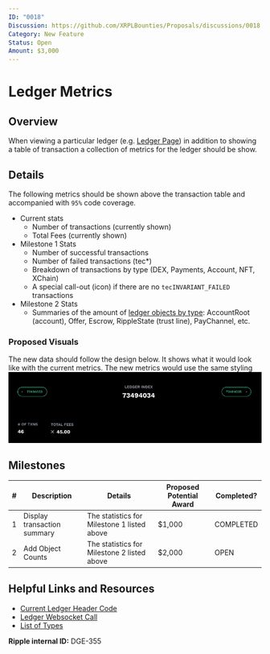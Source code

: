 ```yaml
---
ID: "0018"
Discussion: https://github.com/XRPLBounties/Proposals/discussions/0018
Category: New Feature
Status: Open
Amount: $3,000
---
```


# Ledger Metrics

## Overview
When viewing a particular ledger (e.g. [Ledger Page](https://livenet.xrpl.org/ledgers/69537171)) in addition to showing a table of transaction a collection of metrics for the ledger should be show.

## Details
The following metrics should be shown above the transaction table and accompanied with `95%` code coverage.

- Current stats
	- Number of transactions (currently shown)
	- Total Fees (currently shown)
- Milestone 1 Stats
	- Number of successful transactions
	- Number of failed transactions (tec*)
	- Breakdown of transactions by type (DEX, Payments, Account, NFT, XChain)
	- A special call-out (icon) if there are no `tecINVARIANT_FAILED` transactions
- Milestone 2 Stats
	- Summaries of the amount of [ledger objects by type](https://xrpl.org/ledger-object-types.html): AccountRoot (account), Offer, Escrow, RippleState (trust line), PayChannel, etc.
	
### Proposed Visuals
The new data should follow the design below.  It shows what it would look like with the current metrics.  The new metrics would use the same styling
![Explorer Ledger Proposed Design](../images/explorer-ledger-proposed-design.png)

## Milestones

| # | Description | Details | Proposed Potential Award | Completed? |
| --- | --- | --- | --- | --- |
| 1 | Display transaction summary | The statistics for Milestone 1 listed above | $1,000 | COMPLETED |
| 2 | Add Object Counts | The statistics for Milestone 2 listed above | $2,000 | OPEN |

## Helpful Links and Resources

- [Current Ledger Header Code](https://github.com/ripple/explorer/blob/staging/src/containers/Ledger/index.js#L87-L141)
- [Ledger Websocket Call](https://xrpl.org/websocket-api-tool.html#ledger)
- [List of Types](https://xrpl.org/ledger-object-types.html)

**Ripple internal ID:** DGE-355

